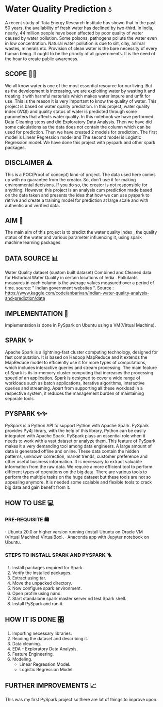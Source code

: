 # Water Quality Prediction 💧


A recent study of Tata Energy Research Institute has shown that in the past 50 years, the availability of fresh water has declined by two-third. In India, nearly, 44 million people have been affected by poor quality of water caused by water pollution. Some poisons, pathogens pollute the water even in low concentration. Natural water pollution is due to silt, clay, animal wastes, minerals etc. Provision of clean water is the bare necessity of every human being. It ought to be the priority of all governments. It is the need of the hour to create public awareness.


## SCOPE ✊🏻
We all know water is one of the most essential resource for our living. But as the development is increasing, we are exploiting water by wasting it and treating it with harmful materials which makes water impure and unfit for use. This is the reason it is very important to know the quality of water. This project is based on water quality prediction. In this project, water quality index (WQI) and quality status of water is predicted through some parameters that affects water quality. In this notebook we have performed Data Cleaning steps and did Exploratory Data Analysis. Then we have did some calculations as the data does not contain the column which can be used for prediction. Then we have created 2 models for prediction. The first model is Linear Regression model and The second model is Logistic Regression model. We have done this project with pyspark and other spark packages.


## DISCLAIMER ⚠️
This is a POC(Proof of concept) kind-of project. The data used here comes up with no guarantee from the creator. So, don't use it for making environmental decisions. If you do so, the creator is not responsible for anything. However, this project is an analysis cum prediction made based on the data taken and presents the idea that how we can use pyspark to retrive and create a training model for prediction at large scale and with authentic and verified data.


## AIM 🏹
The main aim of this project is to predict the water quality index , the quality status of the water and various parameter influencing it, using spark machine learning packages.


## DATA SOURCE 📊
Water Quality dataset (custom built dataset)
Combined and Cleaned data for Historical Water Quality in certain locations of India . Pollutants measures in each column is the average values measured over a period of time. source: " Indian government websites ".
Source : https://www.kaggle.com/code/anbarivan/indian-water-quality-analysis-and-prediction/data

## IMPLEMENTATION 🚀
Implementation is done in PySpark on Ubuntu using a VM(Virtual Machine).


## SPARK ✨
Apache Spark is a lightning-fast cluster computing technology, designed for fast computation. It is based on Hadoop MapReduce and it extends the MapReduce model to efficiently use it for more types of computations, which includes interactive queries and stream processing. The main feature of Spark is its in-memory cluster computing that increases the processing speed of an application. Spark is designed to cover a wide range of workloads such as batch applications, iterative algorithms, interactive queries and streaming. Apart from supporting all these workload in a respective system, it reduces the management burden of maintaining separate tools.


## PYSPARK ✨✨
PySpark is a Python API to support Python with Apache Spark. PySpark provides Py4j library, with the help of this library, Python can be easily integrated with Apache Spark. PySpark plays an essential role when it needs to work with a vast dataset or analyze them. This feature of PySpark makes it a very demanding tool among data engineers. A large amount of data is generated offline and online. These data contain the hidden patterns, unknown correction, market trends, customer preference and other useful business information. It is necessary to extract valuable information from the raw data. We require a more efficient tool to perform different types of operations on the big data. There are various tools to perform the multiple tasks on the huge dataset but these tools are not so appealing anymore. It is needed some scalable and flexible tools to crack big data and gain benefit from it.


## HOW TO USE 💻
### PRE-REQUISITE 🛍️
· Ubuntu 20.0 or higher version running (install Ubuntu on Oracle VM (Virtual Machine) VirtualBox).
· Anaconda app with Jupyter notebook on Ubuntu. 

### STEPS TO INSTALL SPARK AND PYSPARK 🪜
1.  Install packages required for Spark.
2.  Verify the installed packages.
3.  Extract using tar.
4.  Move the unpacked directory.
5.  Now configure spark environment.
6.  Open profile using nano.
7.  Start standalone spark master server nd test Spark shell.
8.  Install PySpark and run it.


## HOW IT IS DONE 🎛️
1. Importing necessary libraries.
2. Reading the dataset and describing it.
3. Data cleaning.
4. EDA - Exploratory Data Analysis.
5. Feature Engineering.
6. Modeling.
    - Linear Regression Model.
    - Logistic Regression Model.


## FURTHER IMPROVEMENTS 📈
This was my first PySpark project so there are lot of things to improve upon.

